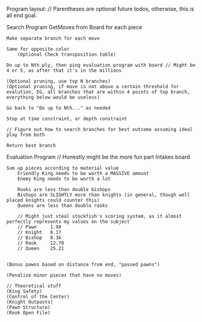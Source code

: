 Program layout:
// Parentheses are optional future todos, otherwise, this is all end goal.

Search Program
	GetMoves from Board for each piece

	Make separate branch for each move

	Same for opposite color
		(Optional Check transposition table)

	Do up to Nth ply, then ping evaluation program with board // Might be 4 or 5, as after that it's in the millions

	(Optional pruning, use top N branches)
	(Optional pruning, if move is not above a certain threshold for evalution, EG. all branches that are within 4 points of top branch, everything below would be useless)

	Go back to "Do up to Nth..." as needed 

	Stop at time constraint, or depth constraint

	// Figure out how to search branches for best outcome assuming ideal play from both

	Return best branch

Evaluation Program // Honestly might be the more fun part
	Intakes board

	Sum up pieces according to material value
		Friendly King needs to be worth a MASSIVE amount
		Enemy King needs to be worth a lot 

		Rooks are less than double bishops
		Bishops are SLIGHTLY more than knights (in general, though well placed knights could counter this)
		Queens are less than double rooks

		// Might just steal stockfish's scoring system, as it almost perfectly represents my values on the subject
		// Pawn		1.98
		// Knight	8.17
		// Bishop	8.36
		// Rook		12.70
		// Queen	25.21


	(Bonus pawns based on distance from end, "passed pawns")

	(Penalize minor pieces that have no moves)

	// Theoretical stuff
	(King Safety)
	(Control of the Center)
	(Knight Outposts)
	(Pawn Structure)
	(Rook Open File)